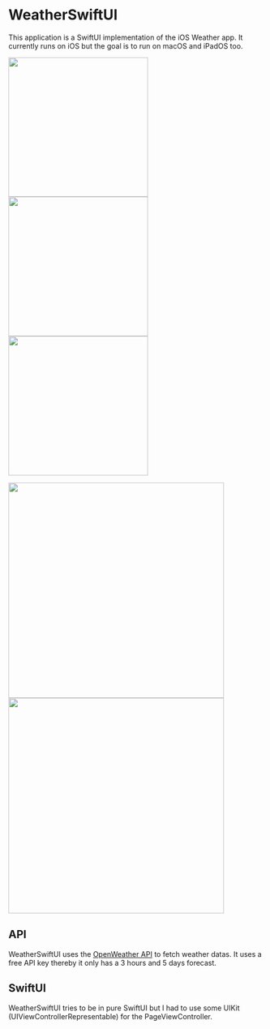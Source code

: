 # WeatherSwiftUI

This application is a SwiftUI implementation of the iOS Weather app.
It currently runs on iOS but the goal is to run on macOS and iPadOS too.

<p float="left">
  <image src="https://user-images.githubusercontent.com/22772021/62471530-2335fd00-b79d-11e9-8ee8-f464d5aad186.png" width="275"/>
  <image src="https://user-images.githubusercontent.com/22772021/62471534-24672a00-b79d-11e9-85f1-992af7f05e21.png" width="275"/>
  <image src="https://user-images.githubusercontent.com/22772021/62471529-229d6680-b79d-11e9-810d-c1a84f4f05c5.png" width="275"/>
</p>

<p float="left">
  <image src="https://user-images.githubusercontent.com/22772021/62767690-87a2d600-ba95-11e9-9619-b6c6d189e5c4.png" width="425"/>
  <image src="https://user-images.githubusercontent.com/22772021/62767685-870a3f80-ba95-11e9-9038-5cffda327f5b.png" width="425"/>
</p>

## API

WeatherSwiftUI uses the [OpenWeather API](https://openweathermap.org) to fetch weather datas. It uses a free API key thereby it only has a 3 hours and 5 days forecast.

## SwiftUI

WeatherSwiftUI tries to be in pure SwiftUI but I had to use some UIKit (UIViewControllerRepresentable) for the PageViewController.

